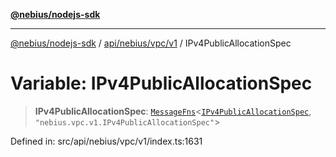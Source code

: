 [**@nebius/nodejs-sdk**](../../../../../README.md)

---

[@nebius/nodejs-sdk](../../../../../README.md) / [api/nebius/vpc/v1](../README.md) / IPv4PublicAllocationSpec

# Variable: IPv4PublicAllocationSpec

> **IPv4PublicAllocationSpec**: [`MessageFns`](../../../../../runtime/protos/core/interfaces/MessageFns.md)\<[`IPv4PublicAllocationSpec`](../interfaces/IPv4PublicAllocationSpec.md), `"nebius.vpc.v1.IPv4PublicAllocationSpec"`\>

Defined in: src/api/nebius/vpc/v1/index.ts:1631
